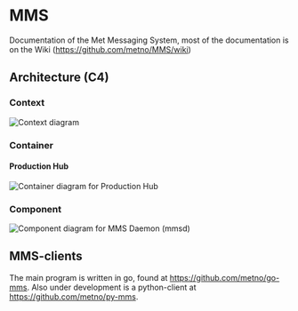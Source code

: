 # MMS
Documentation of the Met Messaging System, most of the documentation is on the Wiki (https://github.com/metno/MMS/wiki)

## Architecture (C4)

### Context
![Context diagram](http://www.plantuml.com/plantuml/proxy?src=https://raw.githubusercontent.com/metno/MMS/master/architecture/context.puml)

### Container
#### Production Hub
![Container diagram for Production Hub](http://www.plantuml.com/plantuml/proxy?src=https://raw.githubusercontent.com/metno/MMS/master/architecture/container.puml)

### Component
![Component diagram for MMS Daemon (mmsd)](http://www.plantuml.com/plantuml/proxy?src=https://raw.githubusercontent.com/metno/MMS/master/architecture/component.puml)

## MMS-clients

The main program is written in go, found at https://github.com/metno/go-mms.
Also under development is a python-client at  https://github.com/metno/py-mms.
